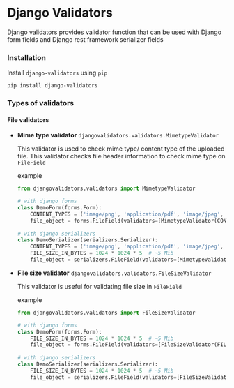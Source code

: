 #  Django Validators

Django validators provides validator function that can be used with Django form fields and Django rest framework 
serializer fields

### Installation

Install `django-validators` using `pip`

`pip install django-validators`

### Types of validators

#### File validators

- **Mime type validator** `djangovalidators.validators.MimetypeValidator`

    This validator is used to check mime type/ content type of the uploaded file. This validator checks file header 
    information to check mime type on `FileField`
    
    example
    
    ```python
    from djangovalidators.validators import MimetypeValidator
    
    # with django forms
    class DemoForm(forms.Form):
        CONTENT_TYPES = ('image/png', 'application/pdf', 'image/jpeg', 'image/jpg', 'image/tiff',)
        file_object = forms.FileField(validators=[MimetypeValidator(CONTENT_TYPES)])
        
    # with django serializers
    class DemoSerializer(serializers.Serializer):
        CONTENT_TYPES = ('image/png', 'application/pdf', 'image/jpeg', 'image/jpg', 'image/tiff',)
        FILE_SIZE_IN_BYTES = 1024 * 1024 * 5  # ~5 Mib
        file_object = serializers.FileField(validators=[MimetypeValidator(CONTENT_TYPES)])
    ```

- **File size validator** `djangovalidators.validators.FileSizeValidator`

    This validator is useful for validating file size in `FileField`
    
    example
    
    ```python
    from djangovalidators.validators import FileSizeValidator
  
    # with django forms
    class DemoForm(forms.Form):
        FILE_SIZE_IN_BYTES = 1024 * 1024 * 5  # ~5 Mib
        file_object = forms.FileField(validators=[FileSizeValidator(FILE_SIZE_IN_BYTES)])
        
    # with django serializers
    class DemoSerializer(serializers.Serializer):
        FILE_SIZE_IN_BYTES = 1024 * 1024 * 5  # ~5 Mib
        file_object = serializers.FileField(validators=[FileSizeValidator(FILE_SIZE_IN_BYTES)])
    ```